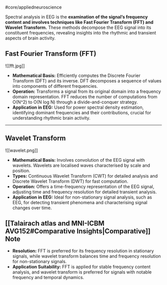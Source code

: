 #core/appliedneuroscience

Spectral analysis in EEG is the **examination of the signal’s frequency content and involves techniques like Fast Fourier Transform (FFT) and Wavelet Transform.** These methods decompose the EEG signal into its constituent frequencies, revealing insights into the rhythmic and transient aspects of brain activity.

## Fast Fourier Transform (FFT)

![[fft.jpg]]

- **Mathematical Basis:** Efficiently computes the Discrete Fourier Transform (DFT) and its inverse. DFT decomposes a sequence of values into components of different frequencies.
- **Operation:** Transforms a signal from its original domain into a frequency domain representation. FFT reduces the number of computations from O(N^2) to O(N log N) through a divide-and-conquer strategy.
- **Application in EEG:** Used for power spectral density estimation, identifying dominant frequencies and their contributions, crucial for understanding rhythmic brain activity.

---

## Wavelet Transform

![[wavelet.png]]

- **Mathematical Basis:** Involves convolution of the EEG signal with wavelets. Wavelets are localised waves characterised by scale and position.
- **Types:** Continuous Wavelet Transform (CWT) for detailed analysis and Discrete Wavelet Transform (DWT) for fast computation.
- **Operation:** Offers a time-frequency representation of the EEG signal, adjusting time and frequency resolution for detailed transient analysis.
- **Application in EEG:** Ideal for non-stationary signal analysis, such as EEG, for detecting transient phenomena and characterising signal changes over time.

## [[Talairach atlas and MNI-ICBM AVG152#Comparative Insights|Comparative]] Note

- **Resolution:** FFT is preferred for its frequency resolution in stationary signals, while wavelet transform balances time and frequency resolution for non-stationary signals.
- **Application Suitability:** FFT is applied for stable frequency content analysis, and wavelet transform is preferred for signals with notable frequency and temporal dynamics.
